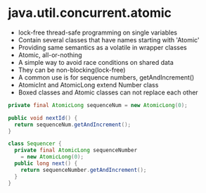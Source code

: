 # java.util.concurrent.atomic

- lock-free thread-safe programming on single variables
- Contain several classes that have names starting with 'Atomic'
- Providing same semantics as a volatile in wrapper classes
- Atomic, all-or-nothing
- A simple way to avoid race conditions on shared data
- They can be non-blocking(lock-free)
- A common use is for sequence numbers, getAndIncrement()
- AtomicInt and AtomicLong extend Number class
- Boxed classes and Atomic classes can not replace each other

```java
private final AtomicLong sequenceNum = new AtomicLong(0);

public void nextId() {
  return sequenceNum.getAndIncrement();
}
```
```java
class Sequencer {
  private final AtomicLong sequenceNumber
    = new AtomicLong(0);
  public long next() {
    return sequenceNumber.getAndIncrement();
  }
}
```
